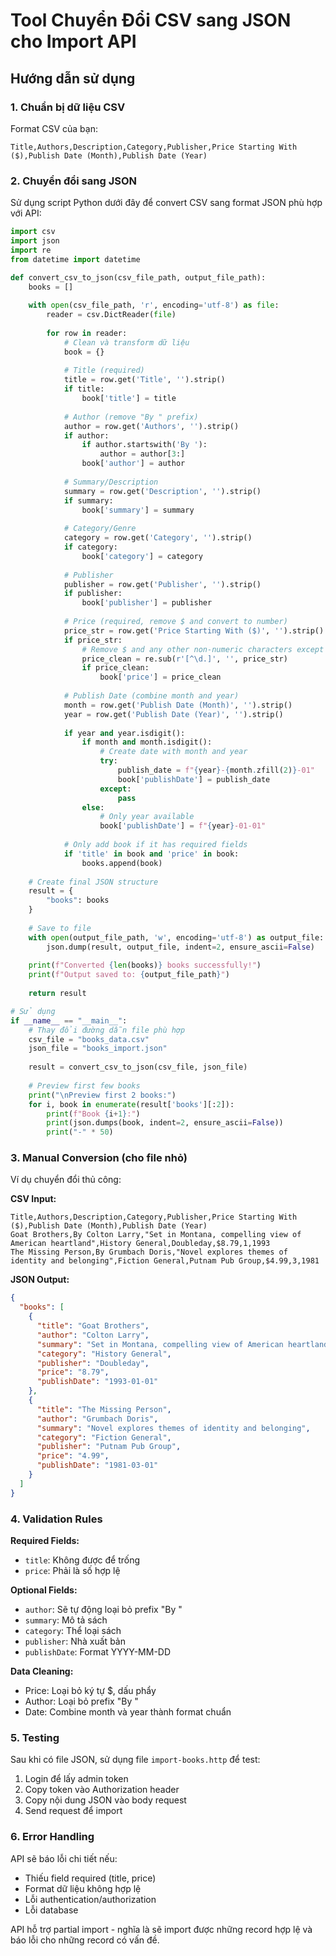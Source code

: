 # Tool Chuyển Đổi CSV sang JSON cho Import API

## Hướng dẫn sử dụng

### 1. Chuẩn bị dữ liệu CSV
Format CSV của bạn:
```csv
Title,Authors,Description,Category,Publisher,Price Starting With ($),Publish Date (Month),Publish Date (Year)
```

### 2. Chuyển đổi sang JSON
Sử dụng script Python dưới đây để convert CSV sang format JSON phù hợp với API:

```python
import csv
import json
import re
from datetime import datetime

def convert_csv_to_json(csv_file_path, output_file_path):
    books = []
    
    with open(csv_file_path, 'r', encoding='utf-8') as file:
        reader = csv.DictReader(file)
        
        for row in reader:
            # Clean và transform dữ liệu
            book = {}
            
            # Title (required)
            title = row.get('Title', '').strip()
            if title:
                book['title'] = title
            
            # Author (remove "By " prefix)
            author = row.get('Authors', '').strip()
            if author:
                if author.startswith('By '):
                    author = author[3:]
                book['author'] = author
            
            # Summary/Description
            summary = row.get('Description', '').strip()
            if summary:
                book['summary'] = summary
            
            # Category/Genre
            category = row.get('Category', '').strip()
            if category:
                book['category'] = category
            
            # Publisher
            publisher = row.get('Publisher', '').strip()
            if publisher:
                book['publisher'] = publisher
            
            # Price (required, remove $ and convert to number)
            price_str = row.get('Price Starting With ($)', '').strip()
            if price_str:
                # Remove $ and any other non-numeric characters except decimal point
                price_clean = re.sub(r'[^\d.]', '', price_str)
                if price_clean:
                    book['price'] = price_clean
            
            # Publish Date (combine month and year)
            month = row.get('Publish Date (Month)', '').strip()
            year = row.get('Publish Date (Year)', '').strip()
            
            if year and year.isdigit():
                if month and month.isdigit():
                    # Create date with month and year
                    try:
                        publish_date = f"{year}-{month.zfill(2)}-01"
                        book['publishDate'] = publish_date
                    except:
                        pass
                else:
                    # Only year available
                    book['publishDate'] = f"{year}-01-01"
            
            # Only add book if it has required fields
            if 'title' in book and 'price' in book:
                books.append(book)
    
    # Create final JSON structure
    result = {
        "books": books
    }
    
    # Save to file
    with open(output_file_path, 'w', encoding='utf-8') as output_file:
        json.dump(result, output_file, indent=2, ensure_ascii=False)
    
    print(f"Converted {len(books)} books successfully!")
    print(f"Output saved to: {output_file_path}")
    
    return result

# Sử dụng
if __name__ == "__main__":
    # Thay đổi đường dẫn file phù hợp
    csv_file = "books_data.csv"
    json_file = "books_import.json"
    
    result = convert_csv_to_json(csv_file, json_file)
    
    # Preview first few books
    print("\nPreview first 2 books:")
    for i, book in enumerate(result['books'][:2]):
        print(f"Book {i+1}:")
        print(json.dumps(book, indent=2, ensure_ascii=False))
        print("-" * 50)
```

### 3. Manual Conversion (cho file nhỏ)

Ví dụ chuyển đổi thủ công:

**CSV Input:**
```csv
Title,Authors,Description,Category,Publisher,Price Starting With ($),Publish Date (Month),Publish Date (Year)
Goat Brothers,By Colton Larry,"Set in Montana, compelling view of American heartland",History General,Doubleday,$8.79,1,1993
The Missing Person,By Grumbach Doris,"Novel explores themes of identity and belonging",Fiction General,Putnam Pub Group,$4.99,3,1981
```

**JSON Output:**
```json
{
  "books": [
    {
      "title": "Goat Brothers",
      "author": "Colton Larry",
      "summary": "Set in Montana, compelling view of American heartland",
      "category": "History General",
      "publisher": "Doubleday",
      "price": "8.79",
      "publishDate": "1993-01-01"
    },
    {
      "title": "The Missing Person", 
      "author": "Grumbach Doris",
      "summary": "Novel explores themes of identity and belonging",
      "category": "Fiction General",
      "publisher": "Putnam Pub Group",
      "price": "4.99",
      "publishDate": "1981-03-01"
    }
  ]
}
```

### 4. Validation Rules

**Required Fields:**
- `title`: Không được để trống
- `price`: Phải là số hợp lệ

**Optional Fields:**
- `author`: Sẽ tự động loại bỏ prefix "By "
- `summary`: Mô tả sách
- `category`: Thể loại sách
- `publisher`: Nhà xuất bản
- `publishDate`: Format YYYY-MM-DD

**Data Cleaning:**
- Price: Loại bỏ ký tự $, dấu phẩy
- Author: Loại bỏ prefix "By "
- Date: Combine month và year thành format chuẩn

### 5. Testing

Sau khi có file JSON, sử dụng file `import-books.http` để test:

1. Login để lấy admin token
2. Copy token vào Authorization header
3. Copy nội dung JSON vào body request
4. Send request để import

### 6. Error Handling

API sẽ báo lỗi chi tiết nếu:
- Thiếu field required (title, price)
- Format dữ liệu không hợp lệ
- Lỗi authentication/authorization
- Lỗi database

API hỗ trợ partial import - nghĩa là sẽ import được những record hợp lệ và báo lỗi cho những record có vấn đề.
